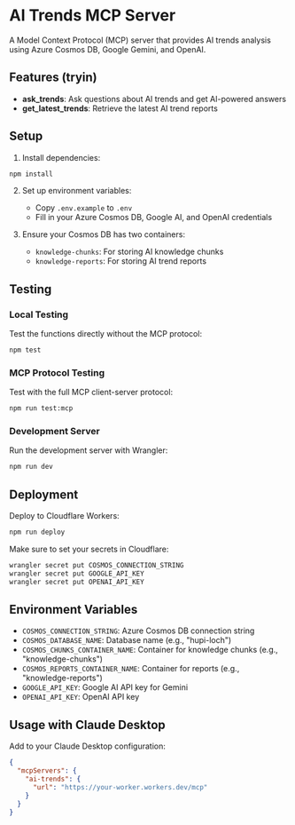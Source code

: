 # AI Trends MCP Server

A Model Context Protocol (MCP) server that provides AI trends analysis using Azure Cosmos DB, Google Gemini, and OpenAI.

## Features (tryin)

- **ask_trends**: Ask questions about AI trends and get AI-powered answers
- **get_latest_trends**: Retrieve the latest AI trend reports

## Setup

1. Install dependencies:
```bash
npm install
```

2. Set up environment variables:
   - Copy `.env.example` to `.env`
   - Fill in your Azure Cosmos DB, Google AI, and OpenAI credentials

3. Ensure your Cosmos DB has two containers:
   - `knowledge-chunks`: For storing AI knowledge chunks
   - `knowledge-reports`: For storing AI trend reports

## Testing

### Local Testing

Test the functions directly without the MCP protocol:

```bash
npm test
```

### MCP Protocol Testing

Test with the full MCP client-server protocol:

```bash
npm run test:mcp
```

### Development Server

Run the development server with Wrangler:

```bash
npm run dev
```

## Deployment

Deploy to Cloudflare Workers:

```bash
npm run deploy
```

Make sure to set your secrets in Cloudflare:

```bash
wrangler secret put COSMOS_CONNECTION_STRING
wrangler secret put GOOGLE_API_KEY
wrangler secret put OPENAI_API_KEY
```

## Environment Variables

- `COSMOS_CONNECTION_STRING`: Azure Cosmos DB connection string
- `COSMOS_DATABASE_NAME`: Database name (e.g., "hupi-loch")
- `COSMOS_CHUNKS_CONTAINER_NAME`: Container for knowledge chunks (e.g., "knowledge-chunks")
- `COSMOS_REPORTS_CONTAINER_NAME`: Container for reports (e.g., "knowledge-reports")
- `GOOGLE_API_KEY`: Google AI API key for Gemini
- `OPENAI_API_KEY`: OpenAI API key

## Usage with Claude Desktop

Add to your Claude Desktop configuration:

```json
{
  "mcpServers": {
    "ai-trends": {
      "url": "https://your-worker.workers.dev/mcp"
    }
  }
}
```
